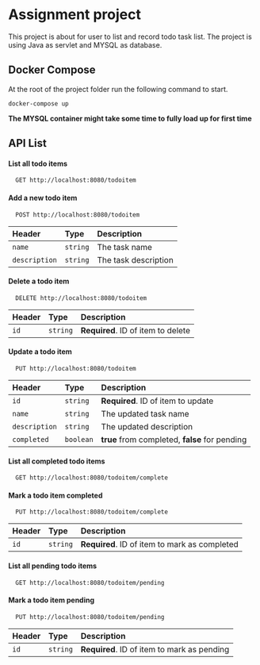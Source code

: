 # Assignment project

This project is about for user to list and record todo task list. The project is using Java as servlet and MYSQL as database.



## Docker Compose

At the root of the project folder run the following command to start.

```
docker-compose up
```

**The MYSQL container might take some time to fully load up for first time**


## API List ##

#### List all todo items

```http
  GET http://localhost:8080/todoitem
```

#### Add a new todo item

```http
  POST http://localhost:8080/todoitem
```

| Header | Type     | Description                |
| :-------- | :------- | :------------------------- |
| `name` | `string` | The task name |
| `description` | `string` | The task description |


#### Delete a todo item

```http
  DELETE http://localhost:8080/todoitem
```

| Header | Type     | Description                |
| :-------- | :------- | :------------------------- |
| `id` | `string` | **Required**. ID of item to delete|


#### Update a todo item

```http
  PUT http://localhost:8080/todoitem
```

| Header | Type     | Description                |
| :-------- | :------- | :------------------------- |
| `id` | `string` | **Required**. ID of item to update|
| `name` | `string` | The updated task name|
| `description` | `string` | The updated description|
| `completed` | `boolean` | **true** from completed, **false** for pending| 


#### List all completed todo items

```http
  GET http://localhost:8080/todoitem/complete
```

#### Mark a todo item completed

```http
  PUT http://localhost:8080/todoitem/complete
```

| Header | Type     | Description                |
| :-------- | :------- | :------------------------- |
| `id` | `string` | **Required**. ID of item to mark as completed|


#### List all pending todo items

```http
  GET http://localhost:8080/todoitem/pending
```

#### Mark a todo item pending

```http
  PUT http://localhost:8080/todoitem/pending
```

| Header | Type     | Description                |
| :-------- | :------- | :------------------------- |
| `id` | `string` | **Required**. ID of item to mark as pending|